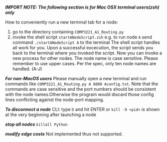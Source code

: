 ***IMPORT NOTE: The following section is for Mac OSX terminal users(zsh) only***

How to conveniently run a new terminal tab for a node:
1. go to the directory containing `COMP3221_A1_Routing.py`
2. invoke the shell script `startANodeScript.zsh`
e.g. to run node `A`
send command `./startANodeScript A` to the terminal
The shell script handles all work for you.
Upon a successful excecution, the script sends you back to the terminal
where you invoked the script. Now you can invoke a new process for other nodes.
The node name is case sensitive. Please remember to use upper cases.
Per the spec, only ten node names are handled. (A-J)

***For non-MacOS users***
Please manually open a new terminal and run commands like
`COMP3221_A1_Routing.py A 6000 Aconfig.txt`. Note that
the commands are case sensitive and the port numbers should
be consistent with the node names.Otherwise the program would
discard those config lines conflicting against the node-port mapping.

***To disconnect a node***
CLI: type `D` and hit ENTER
or
`kill -9 <pid>` <pid> is shown at the very beginning after launching a node

***stop all nodes***
`killall Python`

***modify edge costs***
Not implemented thus not supported.

